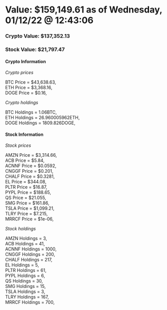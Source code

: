 # Value: $159,149.61 as of Wednesday, 01/12/22 @ 12:43:06 

### Crypto Value: $137,352.13

### Stock Value: $21,797.47

#### Crypto Information 
*Crypto prices* 

BTC Price = $43,638.63,  
ETH Price = $3,368.16,  
DOGE Price = $0.16,  


*Crypto holdings* 

BTC Holdings = 1.06BTC,  
ETH Holdings = 26.960005962ETH,  
DOGE Holdings = 1809.826DOGE,  


#### Stock Information 

*Stock prices* 

AMZN Price = $3,314.66,  
ACB Price = $5.84,  
ACNNF Price = $0.0592,  
CNGGF Price = $0.201,  
CHALF Price = $0.3281,  
EL Price = $344.08,  
PLTR Price = $16.87,  
PYPL Price = $188.65,  
QS Price = $21.055,  
SMG Price = $161.86,  
TSLA Price = $1,099.21,  
TLRY Price = $7.215,  
MRRCF Price = $1e-06,  


*Stock holdings* 

AMZN Holdings = 3,  
ACB Holdings = 41,  
ACNNF Holdings = 1000,  
CNGGF Holdings = 200,  
CHALF Holdings = 217,  
EL Holdings = 5,  
PLTR Holdings = 61,  
PYPL Holdings = 6,  
QS Holdings = 30,  
SMG Holdings = 15,  
TSLA Holdings = 3,  
TLRY Holdings = 167,  
MRRCF Holdings = 700,  


